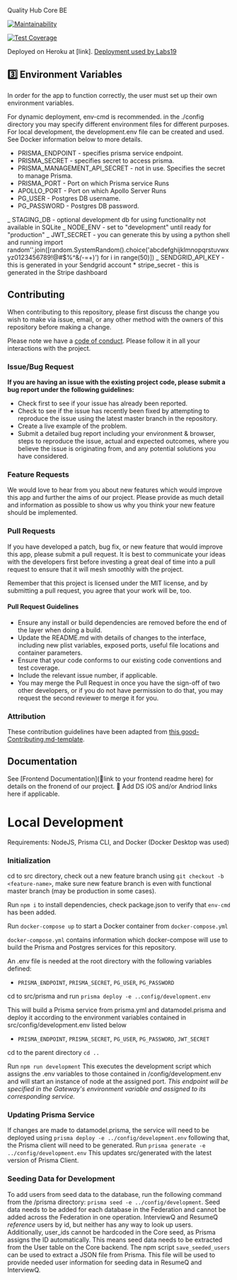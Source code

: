 
Quality Hub Core BE

[![Maintainability](https://api.codeclimate.com/v1/badges/b8ab95377b571cceb25e/maintainability)](https://codeclimate.com/github/Lambda-School-Labs/quality-hub-core-be/maintainability)  

[![Test Coverage](https://api.codeclimate.com/v1/badges/b8ab95377b571cceb25e/test_coverage)](https://codeclimate.com/github/Lambda-School-Labs/quality-hub-core-be/test_coverage)

Deployed on Heroku at [link].
[Deployment used by Labs19](https://qhub-core.herokuapp.com/)

## 3️⃣ Environment Variables

In order for the app to function correctly, the user must set up their own environment variables.

For dynamic deployment, env-cmd is recommended. in the ./config directory you may specify different environment files for different purposes. For local development, the development.env file can be created and used. See Docker information below to more details.

- PRISMA_ENDPOINT - specifies prisma service endpoint.
- PRISMA_SECRET - specifies secret to access prisma.
- PRISMA_MANAGEMENT_API_SECRET - not in use. Specifies the secret to manage Prisma.
- PRISMA_PORT - Port on which Prisma service Runs
- APOLLO_PORT - Port on which Apollo Server Runs
- PG_USER - Postgres DB username.
- PG_PASSWORD - Postgres DB password.
  
 _ STAGING_DB - optional development db for using functionality not available in SQLite
_ NODE_ENV - set to "development" until ready for "production"
_ JWT_SECRET - you can generate this by using a python shell and running import random''.join([random.SystemRandom().choice('abcdefghijklmnopqrstuvwxyz0123456789!@#\$%^&amp;_(-_=+)') for i in range(50)])
_ SENDGRID_API_KEY - this is generated in your Sendgrid account \* stripe_secret - this is generated in the Stripe dashboard

## Contributing

When contributing to this repository, please first discuss the change you wish to make via issue, email, or any other method with the owners of this repository before making a change.

Please note we have a [code of conduct](./code_of_conduct.md). Please follow it in all your interactions with the project.

### Issue/Bug Request

**If you are having an issue with the existing project code, please submit a bug report under the following guidelines:**

- Check first to see if your issue has already been reported.
- Check to see if the issue has recently been fixed by attempting to reproduce the issue using the latest master branch in the repository.
- Create a live example of the problem.
- Submit a detailed bug report including your environment & browser, steps to reproduce the issue, actual and expected outcomes, where you believe the issue is originating from, and any potential solutions you have considered.

### Feature Requests

We would love to hear from you about new features which would improve this app and further the aims of our project. Please provide as much detail and information as possible to show us why you think your new feature should be implemented.

### Pull Requests

If you have developed a patch, bug fix, or new feature that would improve this app, please submit a pull request. It is best to communicate your ideas with the developers first before investing a great deal of time into a pull request to ensure that it will mesh smoothly with the project.

Remember that this project is licensed under the MIT license, and by submitting a pull request, you agree that your work will be, too.

#### Pull Request Guidelines

- Ensure any install or build dependencies are removed before the end of the layer when doing a build.
- Update the README.md with details of changes to the interface, including new plist variables, exposed ports, useful file locations and container parameters.
- Ensure that your code conforms to our existing code conventions and test coverage.
- Include the relevant issue number, if applicable.
- You may merge the Pull Request in once you have the sign-off of two other developers, or if you do not have permission to do that, you may request the second reviewer to merge it for you.

### Attribution

These contribution guidelines have been adapted from [this good-Contributing.md-template](https://gist.github.com/PurpleBooth/b24679402957c63ec426).

## Documentation

See [Frontend Documentation](🚫link to your frontend readme here) for details on the fronend of our project.
🚫 Add DS iOS and/or Andriod links here if applicable.

# Local Development

Requirements: NodeJS, Prisma CLI, and Docker (Docker Desktop was used)

### Initialization

cd to src directory, check out a new feature branch using `git checkout -b <feature-name>`, make sure new feature branch is even with functional master branch (may be production in some cases).

Run `npm i` to install dependencies, check package.json to verify that `env-cmd` has been added.

Run `docker-compose up` to start a Docker container from `docker-compose.yml`

`docker-compose.yml` contains information which docker-compose will use to build the Prisma and Postgres services for this repository.

An .env file is needed at the root directory with the following variables defined:

- `PRISMA_ENDPOINT`, `PRISMA_SECRET`, `PG_USER`, `PG_PASSWORD`

cd to src/prisma and run `prisma deploy -e ..config/development.env`

This will build a Prisma service from prisma.yml and datamodel.prisma and deploy it according to the environment variables contained in src/config/development.env listed below

- `PRISMA_ENDPOINT`, `PRISMA_SECRET`, `PG_USER`, `PG_PASSWORD`, `JWT_SECRET`

cd to the parent directory `cd ..`

Run `npm run development` This executes the development script which assigns the .env variables to those contained in /config/development.env and will start an instance of node at the assigned port. _This endpoint will be specified in the Gateway's environment variable and assigned to its corresponding service._

### Updating Prisma Service

If changes are made to datamodel.prisma, the service will need to be deployed using `prisma deploy -e ../config/development.env` following that, the Prisma client will need to be generated. Run `prisma generate -e ../config/development.env` This updates src/generated with the latest version of Prisma Client.

### Seeding Data for Development

To add users from seed data to the database, run the following command from the /prisma directory: `prisma seed -e ../config/development`.
Seed data needs to be added for each database in the Federation and cannot be added across the Federation in one operation. InterviewQ and ResumeQ _reference_ users by id, but neither has any way to look up users. Additionally, user_ids cannot be hardcoded in the Core seed, as Prisma assigns the ID automatically. This means seed data needs to be extracted from the User table on the Core backend. The npm script `save_seeded_users` can be used to extract a JSON file from Prisma. This file will be used to provide needed user information for seeding data in ResumeQ and InterviewQ.
